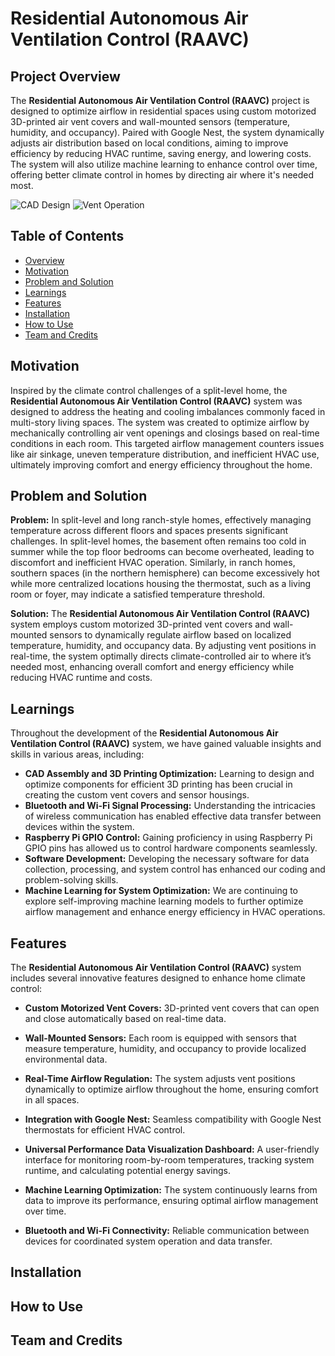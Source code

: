 # Residential Autonomous Air Ventilation Control (RAAVC)

## Project Overview
The **Residential Autonomous Air Ventilation Control (RAAVC)** project is designed to optimize airflow in residential spaces using custom motorized 3D-printed air vent covers and wall-mounted sensors (temperature, humidity, and occupancy). Paired with Google Nest, the system dynamically adjusts air distribution based on local conditions, aiming to improve efficiency by reducing HVAC runtime, saving energy, and lowering costs. The system will also utilize machine learning to enhance control over time, offering better climate control in homes by directing air where it's needed most.

![CAD Design](./cad_image.png)
![Vent Operation](./vent_action.gif)

## Table of Contents
- [Overview](#project-overview)
- [Motivation](#motivation)
- [Problem and Solution](#problem-and-solution)
- [Learnings](#learnings)
- [Features](#features)
- [Installation](#installation)
- [How to Use](#how-to-use)
- [Team and Credits](#team-and-credits)


## Motivation
Inspired by the climate control challenges of a split-level home, the **Residential Autonomous Air Ventilation Control (RAAVC)** system was designed to address the heating and cooling imbalances commonly faced in multi-story living spaces. The system was created to optimize airflow by mechanically controlling air vent openings and closings based on real-time conditions in each room. This targeted airflow management counters issues like air sinkage, uneven temperature distribution, and inefficient HVAC use, ultimately improving comfort and energy efficiency throughout the home.

## Problem and Solution
**Problem:** In split-level and long ranch-style homes, effectively managing temperature across different floors and spaces presents significant challenges. In split-level homes, the basement often remains too cold in summer while the top floor bedrooms can become overheated, leading to discomfort and inefficient HVAC operation. Similarly, in ranch homes, southern spaces (in the northern hemisphere) can become excessively hot while more centralized locations housing the thermostat, such as a living room or foyer, may indicate a satisfied temperature threshold.

**Solution:** The **Residential Autonomous Air Ventilation Control (RAAVC)** system employs custom motorized 3D-printed vent covers and wall-mounted sensors to dynamically regulate airflow based on localized temperature, humidity, and occupancy data. By adjusting vent positions in real-time, the system optimally directs climate-controlled air to where it’s needed most, enhancing overall comfort and energy efficiency while reducing HVAC runtime and costs.


## Learnings
Throughout the development of the **Residential Autonomous Air Ventilation Control (RAAVC)** system, we have gained valuable insights and skills in various areas, including:
- **CAD Assembly and 3D Printing Optimization:** Learning to design and optimize components for efficient 3D printing has been crucial in creating the custom vent covers and sensor housings.
- **Bluetooth and Wi-Fi Signal Processing:** Understanding the intricacies of wireless communication has enabled effective data transfer between devices within the system.
- **Raspberry Pi GPIO Control:** Gaining proficiency in using Raspberry Pi GPIO pins has allowed us to control hardware components seamlessly.
- **Software Development:** Developing the necessary software for data collection, processing, and system control has enhanced our coding and problem-solving skills.
- **Machine Learning for System Optimization:** We are continuing to explore self-improving machine learning models to further optimize airflow management and enhance energy efficiency in HVAC operations.

## Features

The **Residential Autonomous Air Ventilation Control (RAAVC)** system includes several innovative features designed to enhance home climate control:

- **Custom Motorized Vent Covers:** 3D-printed vent covers that can open and close automatically based on real-time data.

- **Wall-Mounted Sensors:** Each room is equipped with sensors that measure temperature, humidity, and occupancy to provide localized environmental data.

- **Real-Time Airflow Regulation:** The system adjusts vent positions dynamically to optimize airflow throughout the home, ensuring comfort in all spaces.

- **Integration with Google Nest:** Seamless compatibility with Google Nest thermostats for efficient HVAC control.

- **Universal Performance Data Visualization Dashboard:** A user-friendly interface for monitoring room-by-room temperatures, tracking system runtime, and calculating potential energy savings.

- **Machine Learning Optimization:** The system continuously learns from data to improve its performance, ensuring optimal airflow management over time.

- **Bluetooth and Wi-Fi Connectivity:** Reliable communication between devices for coordinated system operation and data transfer.

## Installation

## How to Use

## Team and Credits





